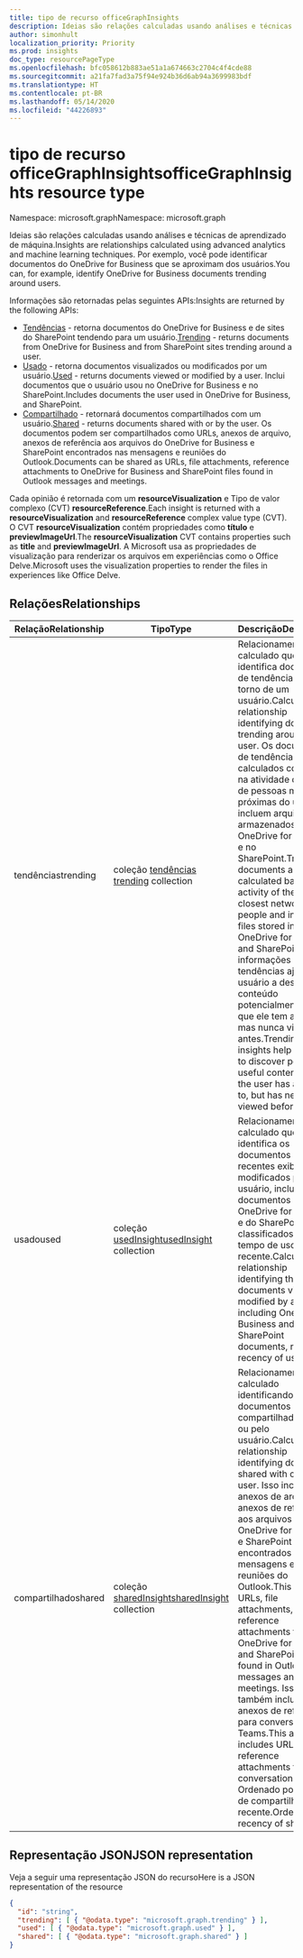 ```yaml
---
title: tipo de recurso officeGraphInsights
description: Ideias são relações calculadas usando análises e técnicas de aprendizado de máquina. Por exemplo, você pode identificar documentos do OneDrive for Business que se aproximam dos usuários.
author: simonhult
localization_priority: Priority
ms.prod: insights
doc_type: resourcePageType
ms.openlocfilehash: bfc058612b883ae51a1a674663c2704c4f4cde88
ms.sourcegitcommit: a21fa7fad3a75f94e924b36d6ab94a3699983bdf
ms.translationtype: HT
ms.contentlocale: pt-BR
ms.lasthandoff: 05/14/2020
ms.locfileid: "44226893"
---
```

# <a name="officegraphinsights-resource-type"></a><span data-ttu-id="efa9d-104">tipo de recurso officeGraphInsights</span><span class="sxs-lookup"><span data-stu-id="efa9d-104">officeGraphInsights resource type</span></span>

<span data-ttu-id="efa9d-105">Namespace: microsoft.graph</span><span class="sxs-lookup"><span data-stu-id="efa9d-105">Namespace: microsoft.graph</span></span>

<span data-ttu-id="efa9d-106">Ideias são relações calculadas usando análises e técnicas de aprendizado de máquina.</span><span class="sxs-lookup"><span data-stu-id="efa9d-106">Insights are relationships calculated using advanced analytics and machine learning techniques.</span></span> <span data-ttu-id="efa9d-107">Por exemplo, você pode identificar documentos do OneDrive for Business que se aproximam dos usuários.</span><span class="sxs-lookup"><span data-stu-id="efa9d-107">You can, for example, identify OneDrive for Business documents trending around users.</span></span>

<span data-ttu-id="efa9d-108">Informações são retornadas pelas seguintes APIs:</span><span class="sxs-lookup"><span data-stu-id="efa9d-108">Insights are returned by the following APIs:</span></span>

- <span data-ttu-id="efa9d-109">[Tendências](insights-trending.md) - retorna documentos do OneDrive for Business e de sites do SharePoint tendendo para um usuário.</span><span class="sxs-lookup"><span data-stu-id="efa9d-109">[Trending](insights-trending.md) - returns documents from OneDrive for Business and from SharePoint sites trending around a user.</span></span>
- <span data-ttu-id="efa9d-110">[Usado](insights-used.md) - retorna documentos visualizados ou modificados por um usuário.</span><span class="sxs-lookup"><span data-stu-id="efa9d-110">[Used](insights-used.md) - returns documents viewed or modified by a user.</span></span> <span data-ttu-id="efa9d-111">Inclui documentos que o usuário usou no OneDrive for Business e no SharePoint.</span><span class="sxs-lookup"><span data-stu-id="efa9d-111">Includes documents the user used in OneDrive for Business, and SharePoint.</span></span>
- <span data-ttu-id="efa9d-112">[Compartilhado](insights-shared.md) - retornará documentos compartilhados com um usuário.</span><span class="sxs-lookup"><span data-stu-id="efa9d-112">[Shared](insights-shared.md) - returns documents shared with or by the user.</span></span> <span data-ttu-id="efa9d-113">Os documentos podem ser compartilhados como URLs, anexos de arquivo, anexos de referência aos arquivos do OneDrive for Business e SharePoint encontrados nas mensagens e reuniões do Outlook.</span><span class="sxs-lookup"><span data-stu-id="efa9d-113">Documents can be shared as URLs, file attachments, reference attachments to OneDrive for Business and SharePoint files found in Outlook messages and meetings.</span></span>

<span data-ttu-id="efa9d-114">Cada opinião é retornada com um **resourceVisualization** e Tipo de valor complexo (CVT) **resourceReference**.</span><span class="sxs-lookup"><span data-stu-id="efa9d-114">Each insight is returned with a **resourceVisualization** and **resourceReference** complex value type (CVT).</span></span> <span data-ttu-id="efa9d-115">O CVT **resourceVisualization** contém propriedades como **título** e **previewImageUrl**.</span><span class="sxs-lookup"><span data-stu-id="efa9d-115">The **resourceVisualization** CVT contains properties such as **title** and **previewImageUrl**.</span></span> <span data-ttu-id="efa9d-116">A Microsoft usa as propriedades de visualização para renderizar os arquivos em experiências como o Office Delve.</span><span class="sxs-lookup"><span data-stu-id="efa9d-116">Microsoft uses the visualization properties to render the files in experiences like Office Delve.</span></span>

## <a name="relationships"></a><span data-ttu-id="efa9d-117">Relações</span><span class="sxs-lookup"><span data-stu-id="efa9d-117">Relationships</span></span>

| <span data-ttu-id="efa9d-118">Relação</span><span class="sxs-lookup"><span data-stu-id="efa9d-118">Relationship</span></span>      | <span data-ttu-id="efa9d-119">Tipo</span><span class="sxs-lookup"><span data-stu-id="efa9d-119">Type</span></span>          | <span data-ttu-id="efa9d-120">Descrição</span><span class="sxs-lookup"><span data-stu-id="efa9d-120">Description</span></span>  |
| ------------- |---------------| -------------|
| <span data-ttu-id="efa9d-121">tendências</span><span class="sxs-lookup"><span data-stu-id="efa9d-121">trending</span></span>      | <span data-ttu-id="efa9d-122">coleção [tendências](insights-trending.md) </span><span class="sxs-lookup"><span data-stu-id="efa9d-122">[trending](insights-trending.md) collection</span></span>       | <span data-ttu-id="efa9d-123">Relacionamento calculado que identifica documentos de tendências em torno de um usuário.</span><span class="sxs-lookup"><span data-stu-id="efa9d-123">Calculated relationship identifying documents trending around a user.</span></span> <span data-ttu-id="efa9d-124">Os documentos de tendência são calculados com base na atividade da rede de pessoas mais próximas do usuário e incluem arquivos armazenados no OneDrive for Business e no SharePoint.</span><span class="sxs-lookup"><span data-stu-id="efa9d-124">Trending documents are calculated based on activity of the user's closest network of people and include files stored in OneDrive for Business and SharePoint.</span></span> <span data-ttu-id="efa9d-125">As informações de tendências ajudam o usuário a descobrir o conteúdo potencialmente útil que ele tem acesso, mas nunca viu antes.</span><span class="sxs-lookup"><span data-stu-id="efa9d-125">Trending insights help the user to discover potentially useful content that the user has access to, but has never viewed before.</span></span>|
| <span data-ttu-id="efa9d-126">usado</span><span class="sxs-lookup"><span data-stu-id="efa9d-126">used</span></span>      | <span data-ttu-id="efa9d-127">coleção [usedInsight](insights-used.md)</span><span class="sxs-lookup"><span data-stu-id="efa9d-127">[usedInsight](insights-used.md) collection</span></span>        | <span data-ttu-id="efa9d-128">Relacionamento calculado que identifica os documentos mais recentes exibidos ou modificados por um usuário, incluindo documentos do OneDrive for Business e do SharePoint, classificados por tempo de uso recente.</span><span class="sxs-lookup"><span data-stu-id="efa9d-128">Calculated relationship identifying the latest documents viewed or modified by a user, including OneDrive for Business and SharePoint documents, ranked by recency of use.</span></span>|
| <span data-ttu-id="efa9d-129">compartilhado</span><span class="sxs-lookup"><span data-stu-id="efa9d-129">shared</span></span>        | <span data-ttu-id="efa9d-130">coleção [sharedInsight](insights-shared.md)</span><span class="sxs-lookup"><span data-stu-id="efa9d-130">[sharedInsight](insights-shared.md) collection</span></span>        | <span data-ttu-id="efa9d-131">Relacionamento calculado identificando documentos compartilhados com ou pelo usuário.</span><span class="sxs-lookup"><span data-stu-id="efa9d-131">Calculated relationship identifying documents shared with or by the user.</span></span> <span data-ttu-id="efa9d-132">Isso inclui URLs, anexos de arquivo e anexos de referência aos arquivos do OneDrive for Business e SharePoint encontrados nas mensagens e reuniões do Outlook.</span><span class="sxs-lookup"><span data-stu-id="efa9d-132">This includes URLs, file attachments, and reference attachments to OneDrive for Business and SharePoint files found in Outlook messages and meetings.</span></span> <span data-ttu-id="efa9d-133">Isso também inclui URLs e anexos de referência para conversas do Teams.</span><span class="sxs-lookup"><span data-stu-id="efa9d-133">This also includes URLs and reference attachments to Teams conversations.</span></span> <span data-ttu-id="efa9d-134">Ordenado por tempo de compartilhamento recente.</span><span class="sxs-lookup"><span data-stu-id="efa9d-134">Ordered by recency of share.</span></span>|

## <a name="json-representation"></a><span data-ttu-id="efa9d-135">Representação JSON</span><span class="sxs-lookup"><span data-stu-id="efa9d-135">JSON representation</span></span>

<span data-ttu-id="efa9d-136">Veja a seguir uma representação JSON do recurso</span><span class="sxs-lookup"><span data-stu-id="efa9d-136">Here is a JSON representation of the resource</span></span>
<!-- {
  "blockType": "resource",
  "keyProperty":"id",
  "baseType":"microsoft.graph.entity",
  "optionalProperties": [
    "trending",
    "used",
    "shared"
  ],
  "@odata.type": "microsoft.graph.officeGraphInsights"
}-->

```json
{
  "id": "string",
  "trending": [ { "@odata.type": "microsoft.graph.trending" } ],
  "used": [ { "@odata.type": "microsoft.graph.used" } ],
  "shared": [ { "@odata.type": "microsoft.graph.shared" } ]
}
```
